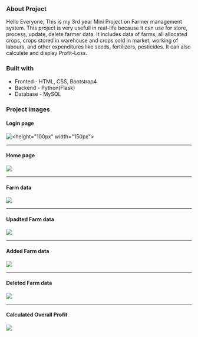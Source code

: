 ### About Project 
Hello Everyone, This is my 3rd year Mini Project on Farmer management system.
This project is very usefull in real-life because it can use for store, process, update, delete farmer data. It includes data of farms, all allocated crops, crops stored in warehouse and crops sold in market, working of labours, and other expenditures like seeds, fertilizers, pesticides. It can also calculate and display Profit-Loss.   

### Built with
* Fronted - HTML, CSS, Bootstrap4
* Backend - Python(Flask)  
* Database - MySQL

### Project images
#### Login page
![<height="100px" width="150px">](https://github.com/Tejas-Gosavi/Farmer-management-system-project/blob/main/static/Screenshot_1.png)
<hr />

#### Home page
![ ](https://github.com/Tejas-Gosavi/Farmer-management-system-project/blob/main/static/Screenshot_2.png)
<hr />

#### Farm data
![ ](https://github.com/Tejas-Gosavi/Farmer-management-system-project/blob/main/static/Screenshot_3.png)
<hr />

#### Upadted Farm data
![ ](https://github.com/Tejas-Gosavi/Farmer-management-system-project/blob/main/static/Screenshot_4.png)
<hr />

#### Added Farm data
![ ](https://github.com/Tejas-Gosavi/Farmer-management-system-project/blob/main/static/Screenshot_5.png)
<hr />

#### Deleted Farm data
![ ](https://github.com/Tejas-Gosavi/Farmer-management-system-project/blob/main/static/Screenshot_6.png)
<hr />

#### Calculated Overall Profit
![ ](https://github.com/Tejas-Gosavi/Farmer-management-system-project/blob/main/static/Screenshot_7.png)

